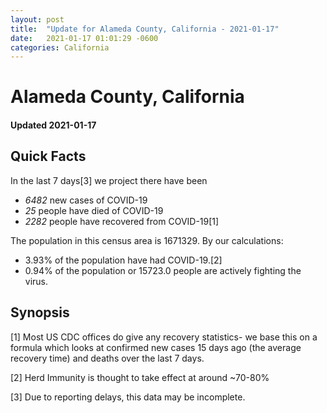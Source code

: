 ```yaml
---
layout: post
title:  "Update for Alameda County, California - 2021-01-17"
date:   2021-01-17 01:01:29 -0600
categories: California
---
```


# Alameda County, California
#### Updated 2021-01-17

## Quick Facts

In the last 7 days[3] we project there have been
- *6482* new cases of COVID-19
- *25* people have died of COVID-19
- *2282* people have recovered from COVID-19[1]

The population in this census area is 1671329. By our calculations:
- 3.93% of the population have had COVID-19.[2]
- 0.94% of the population or 15723.0 people are actively fighting the virus.

## Synopsis




[1] Most US CDC offices do give any recovery statistics- we base this on a formula which looks at confirmed new cases
15 days ago (the average recovery time) and deaths over the last 7 days.

[2] Herd Immunity is thought to take effect at around ~70-80%

[3] Due to reporting delays, this data may be incomplete.
 
    